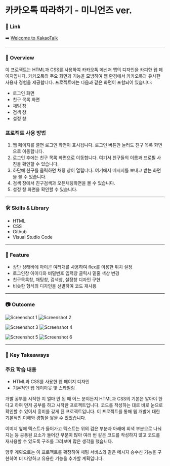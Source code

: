 # 카카오톡 따라하기 - 미니언즈 ver.

### 🔗 Link

➡️  [Welcome to KakaoTalk](https://gowildyj.github.io/kakaotalk_design/)

---

### 📘 Overview


이 프로젝트는 HTML과 CSS를 사용하여 카카오톡 메신저 앱의 디자인을 카피한 웹 페이지입니다. 카카오톡의 주요 화면과 기능을 모방하여 웹 환경에서 카카오톡과 유사한 사용자 경험을 제공합니다. 프로젝트에는 다음과 같은 화면이 포함되어 있습니다:

- 로그인 화면
- 친구 목록 화면
- 채팅 창
- 검색 창
- 설정 창

### 프로젝트 사용 방법

1. 웹 페이지를 열면 로그인 화면이 표시됩니다. 로그인 버튼만 눌러도 친구 목록 화면으로 이동합니다.
2. 로그인 후에는 친구 목록 화면으로 이동합니다. 여기서 친구들의 이름과 프로필 사진을 확인할 수 있습니다.
3. 하단에 친구를 클릭하면 채팅 창이 열립니다. 여기에서 메시지를 보내고 받는 화면을 볼 수 있습니다.
4. 검색 창에서 친구검색과 오픈채팅화면을 볼 수 있습니다.
5. 설정 창 화면을 확인할 수 있습니다.

---
### 🛠️ Skills & Library


- HTML
- CSS
- Github
- Visual Studio Code

---
### 🚀 Feature


- 상단 상태바에 아이콘 여러개를 사용하여 flex를 이용한 위치 설정
- 로그인창 아이디와 비밀번호 입력창 클릭시 밑줄 색상 변경
- 친구목록창, 채팅창, 검색창, 설정창 디자인 구현
- 비슷한 형식의 디자인을 선별하여 코드 재사용

---
### 📷 Outcome


![Screenshot 1](https://river-chestnut-544.notion.site/image/https%3A%2F%2Fprod-files-secure.s3.us-west-2.amazonaws.com%2F71091ee2-273a-406b-a41b-24b2e15c6f80%2Fa5fc719f-8e09-4981-a6ef-4e8ec95fe5b6%2F%25E1%2584%2589%25E1%2585%25B3%25E1%2584%258F%25E1%2585%25B3%25E1%2584%2585%25E1%2585%25B5%25E1%2586%25AB%25E1%2584%2589%25E1%2585%25A3%25E1%2586%25BA_2023-09-28_%25E1%2584%258B%25E1%2585%25A9%25E1%2584%258C%25E1%2585%25A5%25E1%2586%25AB_2.35.24.png?table=block&id=6f0682c0-2be6-4b0b-b285-5650b46bad6f&spaceId=71091ee2-273a-406b-a41b-24b2e15c6f80&width=300&userId=&cache=v2) ![Screenshot 2](https://river-chestnut-544.notion.site/image/https%3A%2F%2Fprod-files-secure.s3.us-west-2.amazonaws.com%2F71091ee2-273a-406b-a41b-24b2e15c6f80%2F0f5260f5-6a0f-4f56-a6a9-7a9b5f18e105%2F%25E1%2584%2589%25E1%2585%25B3%25E1%2584%258F%25E1%2585%25B3%25E1%2584%2585%25E1%2585%25B5%25E1%2586%25AB%25E1%2584%2589%25E1%2585%25A3%25E1%2586%25BA_2023-09-28_%25E1%2584%258B%25E1%2585%25A9%25E1%2584%258C%25E1%2585%25A5%25E1%2586%25AB_2.02.22.png?table=block&id=8acff4ec-a15a-46b5-bcad-cb17042c4288&spaceId=71091ee2-273a-406b-a41b-24b2e15c6f80&width=300&userId=&cache=v2)

![Screenshot 3](https://river-chestnut-544.notion.site/image/https%3A%2F%2Fprod-files-secure.s3.us-west-2.amazonaws.com%2F71091ee2-273a-406b-a41b-24b2e15c6f80%2Fdfb36a78-637b-42c5-8efc-082236e05a3a%2F%25E1%2584%2589%25E1%2585%25B3%25E1%2584%258F%25E1%2585%25B3%25E1%2584%2585%25E1%2585%25B5%25E1%2586%25AB%25E1%2584%2589%25E1%2585%25A3%25E1%2586%25BA_2023-09-28_%25E1%2584%258B%25E1%2585%25A9%25E1%2584%258C%25E1%2585%25A5%25E1%2586%25AB_2.01.56.png?table=block&id=38c35343-d3f7-4285-adb1-b618b190a755&spaceId=71091ee2-273a-406b-a41b-24b2e15c6f80&width=300&userId=&cache=v2) ![Screenshot 4](https://river-chestnut-544.notion.site/image/https%3A%2F%2Fprod-files-secure.s3.us-west-2.amazonaws.com%2F71091ee2-273a-406b-a41b-24b2e15c6f80%2F1e8b11ef-3627-49a7-a295-f66b54f6a60b%2F%25E1%2584%2589%25E1%2585%25B3%25E1%2584%258F%25E1%2585%25B3%25E1%2584%2585%25E1%2585%25B5%25E1%2586%25AB%25E1%2584%2589%25E1%2585%25A3%25E1%2586%25BA_2023-09-28_%25E1%2584%258B%25E1%2585%25A9%25E1%2584%258C%25E1%2585%25A5%25E1%2586%25AB_2.02.35.png?table=block&id=0872a2aa-c6c5-42fc-8ddb-976c7cd141bd&spaceId=71091ee2-273a-406b-a41b-24b2e15c6f80&width=300&userId=&cache=v2)

![Screenshot 5](https://river-chestnut-544.notion.site/image/https%3A%2F%2Fprod-files-secure.s3.us-west-2.amazonaws.com%2F71091ee2-273a-406b-a41b-24b2e15c6f80%2F43e3ea00-c4cb-4551-ad21-8695878edaf7%2F%25E1%2584%2589%25E1%2585%25B3%25E1%2584%258F%25E1%2585%25B3%25E1%2584%2585%25E1%2585%25B5%25E1%2586%25AB%25E1%2584%2589%25E1%2585%25A3%25E1%2586%25BA_2023-09-28_%25E1%2584%258B%25E1%2585%25A9%25E1%2584%258C%25E1%2585%25A5%25E1%2586%25AB_2.02.40.png?table=block&id=28c6613e-4b32-40a7-8ebe-d20d89b157b1&spaceId=71091ee2-273a-406b-a41b-24b2e15c6f80&width=300&userId=&cache=v2) ![Screenshot 6](https://river-chestnut-544.notion.site/image/https%3A%2F%2Fprod-files-secure.s3.us-west-2.amazonaws.com%2F71091ee2-273a-406b-a41b-24b2e15c6f80%2Fc08d0123-7ff8-487a-b04a-cb86c2c1b3b8%2F%25E1%2584%2589%25E1%2585%25B3%25E1%2584%258F%25E1%2585%25B3%25E1%2584%2585%25E1%2585%25B5%25E1%2586%25AB%25E1%2584%2589%25E1%2585%25A3%25E1%2586%25BA_2023-09-28_%25E1%2584%258B%25E1%2585%25A9%25E1%2584%258C%25E1%2585%25A5%25E1%2586%25AB_2.02.54.png?table=block&id=5d7272da-713d-4cdf-83f0-3eea7489bb41&spaceId=71091ee2-273a-406b-a41b-24b2e15c6f80&width=300&userId=&cache=v2)

---
### 🤔 Key Takeaways


### 주요 학습 내용

- HTML과 CSS를 사용한 웹 페이지 디자인
- 기본적인 웹 레이아웃 및 스타일링

개발 공부를 시작한 지 얼마 안 된 때 어느 분야든지 HTML과 CSS의 기본은 알아야 한다고 하여 먼저 공부를 하고 시작한 프로젝트입니다. 코드를 작성하는 대로 바로 눈으로 확인할 수 있어서 흥미를 갖게 된 프로젝트입니다. 이 프로젝트를 통해 웹 개발에 대한 기본적인 이해와 경험을 쌓을 수 있었습니다.

이미지 옆에 텍스트가 들어가고 텍스트는 위의 검은 부분과 아래에 회색 부분으로 나눠지는 등 공통된 요소가 들어간 부분이 많아 여러 번 같은 코드를 작성하지 않고 코드를 재사용할 수 있도록 구조를 그려보며 많은 생각을 했습니다.

향후 계획으로는 이 프로젝트를 확장하여 채팅 서비스와 같은 메시지 송수신 기능을 구현하여 더 다양하고 유용한 기능을 추가할 계획입니다.

